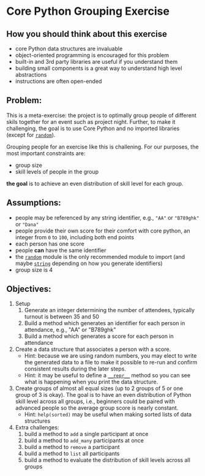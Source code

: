 # Core Python Grouping Exercise

## How you should think about this exercise
- core Python data structures are invaluable
- object-oriented programming is encouraged for this problem
- built-in and 3rd party libraries are useful if you understand them
- building small components is a great way to understand high level
  abstractions
- instructions are often open-ended

## Problem:
This is a meta-exercise: the project is to optimally group
people of different skils together for an event such as project night.
Further, to make it challenging, the goal is to use Core Python and no
imported libraries (except for [`random`][random]).

Grouping people for an exercise like this is challening. For our purposes, the most
important constraints are:
- group size
- skill levels of people in the group

**the goal** is to achieve an even distribution of skill level for each group.

## Assumptions:
- people may be referenced by any string identifier, e.g., ``"AA"`` or ``"B789ghk"`` or ``"Dana"``
- people provide their own score for their comfort with core python, an integer
  from ``0`` to ``100``, including both end points
- each person has one score
- people **can** have the same identifier
- the [`random`][random] module is the only recommended module to import (and maybe [`string`][string] depending on how you generate identifiers)
- group size is 4

## Objectives:

1) Setup
    1) Generate an integer determining the number of attendees, typically turnout is between 35 and 50
    2) Build a method which generates an identifier for each person in attendance, e.g., "AA" or "B789ghk"
    3) Build a method which generates a score for each person in attendance
2) Create a data structure that associates a person with a score.
    - Hint: because we are using random numbers, you may elect to write the generated data to a file to make it possible to re-run and confirm consistent results during the later steps.
    - Hint: it may be useful to define a [``__repr__``][repr] method so you can see what is happening when you print the data structure.
3) Create groups of almost all equal sizes (up to 2 groups of 5 or one group of 3 is okay). The goal is to have an even distribution of Python skill level across all groups, i.e., beginners could be paired with advanced people so the average group score is nearly constant.
    - Hint: `help(sorted)` may be useful when making sorted lists of data structures
4) Extra challenges:
    1) build a method to ``add`` a single participant at once
    2) build a method to ``add_many`` participants at once
    3) build a method to ``remove`` a participant
    4) build a method to ``list`` all participants
    5) build a method to evaluate the distribution of skill levels across all groups


[data structures]: https://docs.python.org/3/tutorial/datastructures.html
[random]: https://docs.python.org/3.7/library/random.html
[repr]: https://docs.python.org/3/reference/datamodel.html#object.__repr__
[string]: https://docs.python.org/3.7/library/string.html#string.ascii_letters
